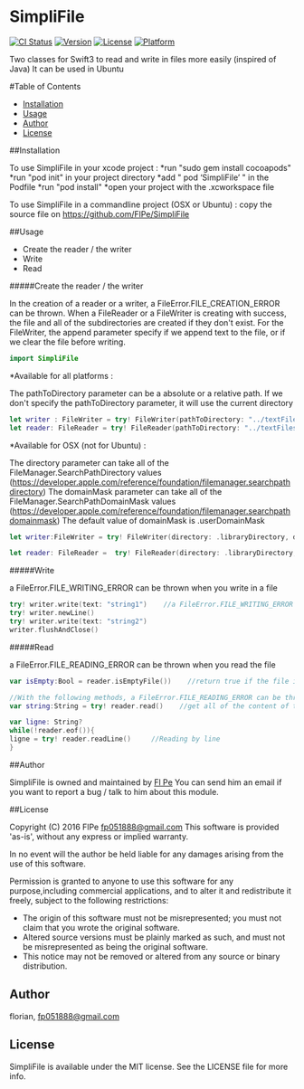 # SimpliFile

[![CI Status](http://img.shields.io/travis/florian/SimpliFile.svg?style=flat)](https://travis-ci.org/florian/SimpliFile)
[![Version](https://img.shields.io/cocoapods/v/SimpliFile.svg?style=flat)](http://cocoapods.org/pods/SimpliFile)
[![License](https://img.shields.io/cocoapods/l/SimpliFile.svg?style=flat)](http://cocoapods.org/pods/SimpliFile)
[![Platform](https://img.shields.io/cocoapods/p/SimpliFile.svg?style=flat)](http://cocoapods.org/pods/SimpliFile)

Two classes for Swift3 to read and write in files more easily (inspired of Java)
It can be used in Ubuntu

#Table of Contents
- [Installation](#installation)
- [Usage](#usage)
- [Author](#author)
- [License](#license)


##Installation

To use SimpliFile in your xcode project :
*run "sudo gem install cocoapods"
*run "pod init" in your project directory
*add " pod ‘SimpliFile’ " in the Podfile
*run "pod install"
*open your project with the .xcworkspace file

To use SimpliFile in a commandline project (OSX or Ubuntu) :
copy the source file on https://github.com/FlPe/SimpliFile


##Usage

* Create the reader / the writer
* Write
* Read


#####Create the reader / the writer

In the creation of a reader or a writer, a FileError.FILE_CREATION_ERROR can be thrown.
When a FileReader or a FileWriter is creating with success, the file and all of the subdirectories are created if they don't exist.
For the FileWriter, the append parameter specify if we append text to the file, or if we clear the file before writing.

```swift
import SimpliFile
```

*Available for all platforms :

The pathToDirectory parameter can be a absolute or a relative path.
If we don't specify the pathToDirectory parameter, it will use the current directory

```swift
let writer : FileWriter = try! FileWriter(pathToDirectory: "../textFiles", fileName: "file.txt", append:true)
let reader: FileReader = try! FileReader(pathToDirectory: "../textFiles", fileName: "file.txt")
```

*Available for OSX (not for Ubuntu) :

The directory parameter can take all of the FileManager.SearchPathDirectory values (https://developer.apple.com/reference/foundation/filemanager.searchpathdirectory)
The domainMask parameter can take all of the FileManager.SearchPathDomainMask values (https://developer.apple.com/reference/foundation/filemanager.searchpathdomainmask)
The default value of domainMask is .userDomainMask

```swift
let writer:FileWriter = try! FileWriter(directory: .libraryDirectory, domainMask: .userDomainMask, subDirectories: "application/textFiles", fileName: "text.txt", append: false)     //will use the file "/Users/<login>/Library/application/textFiles/text.txt"

let reader: FileReader =  try! FileReader(directory: .libraryDirectory, domainMask: .userDomainMask, subDirectories: "application/textFiles", fileName: "text.txt")
```


#####Write

a FileError.FILE_WRITING_ERROR can be thrown when you write in a file

```swift
try! writer.write(text: "string1")    //a FileError.FILE_WRITING_ERROR can be thrown
try! writer.newLine()
try! writer.write(text: "string2")
writer.flushAndClose()
```

#####Read

a FileError.FILE_READING_ERROR can be thrown when you read the file

```swift
var isEmpty:Bool = reader.isEmptyFile())    //return true if the file is empty

//With the following methods, a FileError.FILE_READING_ERROR can be thrown
var string:String = try! reader.read()    //get all of the content of the file

var ligne: String?
while(!reader.eof()){
ligne = try! reader.readLine()     //Reading by line
}
```


##Author

SimpliFile is owned and maintained by [Fl Pe](fp051888@gmail.com)
You can send him an email if you want to report a bug / talk to him about this module.


##License

Copyright (C) 2016 FlPe <fp051888@gmail.com>
This software is provided 'as-is', without any express or implied warranty. 

In no event will the author be held liable for any damages arising from the use of this software. 

Permission is granted to anyone to use this software for any purpose,including commercial applications, and to alter it and redistribute it freely, subject to the following restrictions:

- The origin of this software must not be misrepresented; you must not claim that you wrote the original software.
- Altered source versions must be plainly marked as such, and must not be misrepresented as being the original software.
- This notice may not be removed or altered from any source or binary distribution.


## Author

florian, fp051888@gmail.com

## License

SimpliFile is available under the MIT license. See the LICENSE file for more info.
